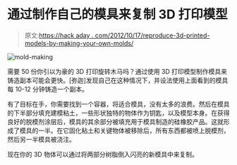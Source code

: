 # 通过制作自己的模具来复制 3D 打印模型

> 原文:[https://hack aday . com/2012/10/17/reproduce-3d-printed-models-by-making-your-own-molds/](https://hackaday.com/2012/10/17/reproduce-3d-printed-models-by-making-your-own-molds/)

![](../Images/ff20459ddacf72ee004462f5d6556166.png "mold-making")

需要 50 份你引以为豪的 3D 打印旋转木马吗？通过使用 3D 打印模型制作模具来铸造副本可能会更快。[弥迦]发现自己在这种情况下，并设法使用上面看到的模具每 10-12 分钟铸造一个副本。

有了目标在手，你需要找到一个容器，将适合模具，没有太多的浪费。然后在模具的下半部分填充建模粘土，一些形状独特的物体作为钥匙，以及模型本身。在获得良好的脱模剂涂层后，模具的其余部分被填充用于模具制造的硅橡胶产品。这就形成了模具的一半。在它固化粘土和关键物体被移除后，所有东西都被喷上脱模剂，然后另一半模具被浇注。

现在你的 3D 物体可以通过将两部分树脂倒入闪亮的新模具中来复制。